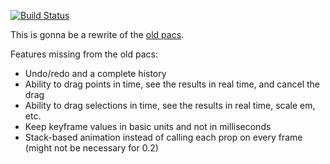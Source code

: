 [![Build Status](https://secure.travis-ci.org/AriaMinaei/theatrejs-bezierpacs.png)](http://travis-ci.org/AriaMinaei/theatrejs-bezierpacs)

This is gonna be a rewrite of the [old pacs](https://github.com/AriaMinaei/theatrejs/blob/0.1/scripts/coffee/lib/dynamicTimeline/prop/Pacs.coffee).

Features missing from the old pacs:

* Undo/redo and a complete history
* Ability to drag points in time, see the results in real time, and cancel the drag
* Ability to drag selections in time, see the results in real time, scale em, etc.
* Keep keyframe values in basic units and not in milliseconds
* Stack-based animation instead of calling each prop on every frame (might not be necessary for 0.2)